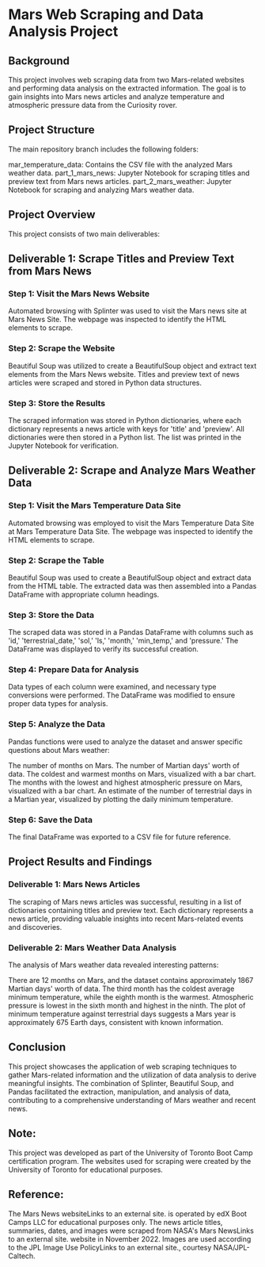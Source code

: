 # Mars Web Scraping and Data Analysis Project
## Background
This project involves web scraping data from two Mars-related websites and performing data analysis on the extracted information. The goal is to gain insights into Mars news articles and analyze temperature and atmospheric pressure data from the Curiosity rover.

## Project Structure
The main repository branch includes the following folders:

mar_temperature_data: Contains the CSV file with the analyzed Mars weather data.
part_1_mars_news: Jupyter Notebook for scraping titles and preview text from Mars news articles.
part_2_mars_weather: Jupyter Notebook for scraping and analyzing Mars weather data.

## Project Overview
This project consists of two main deliverables:

## Deliverable 1: Scrape Titles and Preview Text from Mars News
### Step 1: Visit the Mars News Website
Automated browsing with Splinter was used to visit the Mars news site at Mars News Site. The webpage was inspected to identify the HTML elements to scrape.

### Step 2: Scrape the Website
Beautiful Soup was utilized to create a BeautifulSoup object and extract text elements from the Mars News website. Titles and preview text of news articles were scraped and stored in Python data structures.

### Step 3: Store the Results
The scraped information was stored in Python dictionaries, where each dictionary represents a news article with keys for 'title' and 'preview'. All dictionaries were then stored in a Python list. The list was printed in the Jupyter Notebook for verification.

## Deliverable 2: Scrape and Analyze Mars Weather Data
### Step 1: Visit the Mars Temperature Data Site
Automated browsing was employed to visit the Mars Temperature Data Site at Mars Temperature Data Site. The webpage was inspected to identify the HTML elements to scrape.

### Step 2: Scrape the Table
Beautiful Soup was used to create a BeautifulSoup object and extract data from the HTML table. The extracted data was then assembled into a Pandas DataFrame with appropriate column headings.

### Step 3: Store the Data
The scraped data was stored in a Pandas DataFrame with columns such as 'id,' 'terrestrial_date,' 'sol,' 'ls,' 'month,' 'min_temp,' and 'pressure.' The DataFrame was displayed to verify its successful creation.

### Step 4: Prepare Data for Analysis
Data types of each column were examined, and necessary type conversions were performed. The DataFrame was modified to ensure proper data types for analysis.

### Step 5: Analyze the Data
Pandas functions were used to analyze the dataset and answer specific questions about Mars weather:

The number of months on Mars.
The number of Martian days' worth of data.
The coldest and warmest months on Mars, visualized with a bar chart.
The months with the lowest and highest atmospheric pressure on Mars, visualized with a bar chart.
An estimate of the number of terrestrial days in a Martian year, visualized by plotting the daily minimum temperature.
### Step 6: Save the Data
The final DataFrame was exported to a CSV file for future reference.

## Project Results and Findings

### Deliverable 1: Mars News Articles
The scraping of Mars news articles was successful, resulting in a list of dictionaries containing titles and preview text. Each dictionary represents a news article, providing valuable insights into recent Mars-related events and discoveries.

### Deliverable 2: Mars Weather Data Analysis
The analysis of Mars weather data revealed interesting patterns:

There are 12 months on Mars, and the dataset contains approximately 1867 Martian days' worth of data.
The third month has the coldest average minimum temperature, while the eighth month is the warmest.
Atmospheric pressure is lowest in the sixth month and highest in the ninth.
The plot of minimum temperature against terrestrial days suggests a Mars year is approximately 675 Earth days, consistent with known information.

## Conclusion
This project showcases the application of web scraping techniques to gather Mars-related information and the utilization of data analysis to derive meaningful insights. The combination of Splinter, Beautiful Soup, and Pandas facilitated the extraction, manipulation, and analysis of data, contributing to a comprehensive understanding of Mars weather and recent news.

## Note:
This project was developed as part of the University of Toronto Boot Camp certification program. The websites used for scraping were created by the University of Toronto for educational purposes.

## Reference:
The Mars News websiteLinks to an external site. is operated by edX Boot Camps LLC for educational purposes only. The news article titles, summaries, dates, and images were scraped from NASA's Mars NewsLinks to an external site. website in November 2022. Images are used according to the JPL Image Use PolicyLinks to an external site., courtesy NASA/JPL-Caltech.
